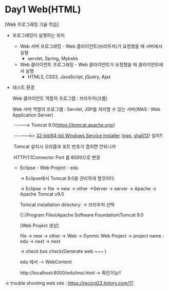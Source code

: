 # Day1 Web(HTML)

[Web 프로그래밍 기술 학습]

- 프로그래밍이 실행하는 위치

  - Web 서버 프로그래밍 - Web 클라이언트(브라우저)가 요청했을 때 서버에서 실행
    - servlet, Spring, Mybstis
  - Web 클라이언트 프로그래밍 - Web 클라이언트가 요청했을 때 클라이언트에서 실행
    - HTML5, CSS3, JavaScript, jQuery, Ajax

- 테스트 환경

  Web 클라이언트 역할의 프로그램 : 브라우저(크롬)

  Web 서버 역할의 프로그램 : Servlet, JSP를 처리할 수 있는 서버(WAS : Web Application Server)

  ​                                             															-----> Tomcat 9.0(https://tomcat.apache.org/)

  ​												------>> [32-bit/64-bit Windows Service Installer](http://apache.mirror.cdnetworks.com/tomcat/tomcat-9/v9.0.30/bin/apache-tomcat-9.0.30.exe) ([pgp](https://www.apache.org/dist/tomcat/tomcat-9/v9.0.30/bin/apache-tomcat-9.0.30.exe.asc), [sha512](https://www.apache.org/dist/tomcat/tomcat-9/v9.0.30/bin/apache-tomcat-9.0.30.exe.sha512)) 설치!!

  ​																				Tomcat 설치시 오라클과 포트 번호가 겹치면 안되니까

  ​																				HTTP/1.1Connector Port 를 8000으로 변경

  - Eclipse - Web Project - edu

    -> Eclipse에서 Tomcat 9.0을 관리하게 할것이다.

    -> Eclipse -> file -> new -> other ->Server -> server -> Apache -> Apache Tomcat v9.0

    Tomcat installation directory: -> 브라우저 선택

    C:\Program Files\Apache Software Foundation\Tomcat 9.0

    [Web Project 생성]

    file -> new -> other -> Web -> Dynmic Web Project -> project name : edu -> next -> next

    -> check box check(Generate web ~~~ )

    edu 에서 -> WebContent
  
    http://localhost:8000/edu/imsi.html -> 확인가능!!

-> trouble shooting web site : https://record22.tistory.com/17